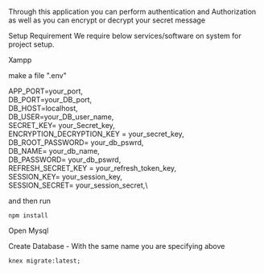 Through this application you can perform authentication and Authorization as well as you can encrypt or decrypt your secret message

Setup Requirement
We require below services/software on system for project setup.

Xampp


make a file ".env"

APP_PORT=your_port,\
DB_PORT=your_DB_port,\
DB_HOST=localhost,\
DB_USER=your_DB_user_name,\
SECRET_KEY= your_Secret_key,\
ENCRYPTION_DECRYPTION_KEY = your_secret_key,\
DB_ROOT_PASSWORD= your_db_pswrd,\
DB_NAME= your_db_name,\
DB_PASSWORD= your_db_pswrd,\
REFRESH_SECRET_KEY = your_refresh_token_key,\
SESSION_KEY= your_session_key,\
SESSION_SECRET= your_session_secret,\

and then run
```
npm install
```
Open Mysql

Create Database - With the same name you are specifying above
```
knex migrate:latest;
```

